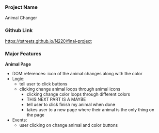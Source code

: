 ### Project Name

Animal Changer

### Github Link

https://tstreets.github.io/N220/final-project

### Major Features

**Animal Page**

- DOM references: icon of the animal changes along with the color
- Logic:
  - tell user to click buttons
  - clicking change animal loops through animal icons
    - clicking change color loops through different colors
    - THIS NEXT PART IS A MAYBE
    - tell user to click finish my animal when done
    - takes user to a new page where their animal is the only thing on the page
- Events:
  - user clicking on change animal and color buttons
